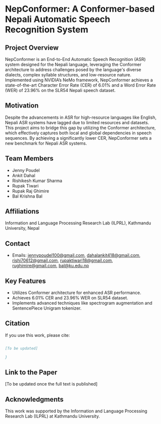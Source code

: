 # NepConformer: A Conformer-based Nepali Automatic Speech Recognition System

## Project Overview
NepConformer is an End-to-End Automatic Speech Recognition (ASR) system designed for the Nepali language, leveraging the Conformer architecture to address challenges posed by the language's diverse dialects, complex syllable structures, and low-resource nature. Implemented using NVIDIA’s NeMo framework, NepConformer achieves a state-of-the-art Character Error Rate (CER) of 6.01% and a Word Error Rate (WER) of 23.96% on the SLR54 Nepali speech dataset.

## Motivation
Despite the advancements in ASR for high-resource languages like English, Nepali ASR systems have lagged due to limited resources and datasets. This project aims to bridge this gap by utilizing the Conformer architecture, which effectively captures both local and global dependencies in speech sequences. By achieving a significantly lower CER, NepConformer sets a new benchmark for Nepali ASR systems.

## Team Members
- Jenny Poudel
- Ankit Dahal
- Rishikesh Kumar Sharma
- Rupak Tiwari
- Rupak Raj Ghimire
- Bal Krishna Bal

## Affiliations
Information and Language Processing Research Lab (ILPRL), Kathmandu University, Nepal

## Contact
- Emails: jennypoudel100@gmail.com, dahalankit418@gmail.com, rishi70612@gmail.com, rupaktiwari18@gmail.com, rughimire@gmail.com, bal@ku.edu.np

## Key Features
- Utilizes Conformer architecture for enhanced ASR performance.
- Achieves 6.01% CER and 23.96% WER on SLR54 dataset.
- Implements advanced techniques like spectrogram augmentation and SentencePiece Unigram tokenizer.

## Citation
If you use this work, please cite:

```bibtex

[To be updated]

}
```

## Link to the Paper
[To be updated once the full text is published]

## Acknowledgments
This work was supported by the Information and Language Processing Research Lab (ILPRL) at Kathmandu University.

